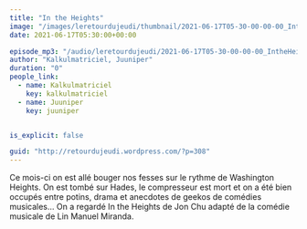 ```yaml
---
title: "In the Heights"
image: "/images/leretourdujeudi/thumbnail/2021-06-17T05-30-00-00-00_IntheHeights.jpg"
date: 2021-06-17T05:30:00+00:00

episode_mp3: "/audio/leretourdujeudi/2021-06-17T05-30-00-00-00_IntheHeights.mp3"
author: "Kalkulmatriciel, Juuniper"
duration: "0"
people_link: 
  - name: Kalkulmatriciel
    key: kalkulmatriciel
  - name: Juuniper
    key: juuniper


is_explicit: false

guid: "http://retourdujeudi.wordpress.com/?p=308"
---
```


<PodcastHeader/>

<!-- ECRIRE LA DESCRIPTION DE L'EPISODE SOUS CETTE LIGNE -->

<p>Ce mois-ci on est allé bouger nos fesses sur le rythme de Washington Heights. On est tombé sur Hades, le compresseur est mort et on a été bien occupés entre potins, drama et anecdotes de geekos de comédies musicales… On a regardé In the Heights de Jon Chu adapté de la comédie musicale de Lin Manuel Miranda.</p>



<img src="/resources/leretourdujeudi/2021-06-17T05-30-00-00-00_IntheHeights/twitter.jpg" alt="">



 
<a href="" rel="nofollow"></a>
 



<p></p>


